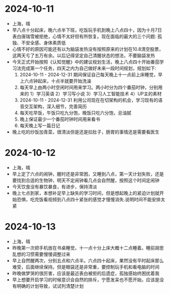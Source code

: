 # 2024-10-11
+ 上海，晴
+ 早八点十分起床，晚六点半下班，吃饭玩手机到晚上八点四十，因为十月7日表白唐瑞雪被拒绝，心情不太好但有所恢复。现在面临的最大的三个问题: 孤独、不安全感、身体素质低
+ 心情不好的原因可能还有以为脑袋发热没有按照原来的计划在10.8清空股票，这两天亏了五万有余。以后记得坚定自己清醒状态的想法，不要脑袋发热
+ 今天正式开始按照《认知觉醒》中的建议规划生活，晚上八点四十开始番茄学习法完成第一个任务，四天之内为自己做好未来一段时间规划，规划如下:
    1. 2024-10-11 - 2024-12-31 期间保证自己每天晚上十一点前上床睡觉，早上六点钟起床，十点半就要开始洗澡
    2. 每天早上由两小时空闲时间用来学习。两小时分为四个番茄时钟，分别用来的 1）学习英语 2）学习写小说 3）学习人工智能技术  4）UP主的素材
    3. 2024-10-11 - 2024-12-31 利用公司现在在切架构的机会，学习现有的语音交互架构，深入细节，完善简历
    4. 每天吃早饭，午饭只吃九分饱，晚饭只吃六分饱，忌油腻
    5. 晚上保证最少一个番茄时钟时间用来看书
    6. 每天晚上写一篇日记
+ 晚上吃的炒饭加青菜，很清淡但是还是拉肚子，肠胃的事情还是需要看医生

# 2024-10-12
+ 上海，晴
+ 早上定了六点的闹钟，醒时还是非常困，又睡到八点，第一天计划失败，还是要找到合适的生物钟，明天不定闹钟看几点会自然醒，按照这个时间定闹钟
+ 今天饮食没有暴饮暴食，有进步，保持清淡
+ 晚上七点到家，本想补足早上缺失的学习时间，但是想起晚上的紧迫计划就开始恐惧，吃完饭看视频到八点四十紧张的感觉才慢慢消失.说明时间不能安排太紧

# 2024-10-13
+ 上海，晴
+ 昨晚第一次把手机放在书桌睡觉，十一点十分上床大概十二点睡着。睡前胡思乱想的习惯需要慢慢调整过来
+ 早上自然醒两次，分别五点和六点半。六点四十起床，果然没有平时起床那么难受，后面继续保持。但是眼袋还是非常重，要控制玩手机和看电脑的时间
+ 昨晚做梦哭的很厉害，应该是最近表白被拒的后遗症，孤独感始终困扰着我
+ 早上想要开启学习的时候意识会自然的排斥，宁愿发呆也不愿开始，应该是没有明确的计划导致，试试列清楚计划


